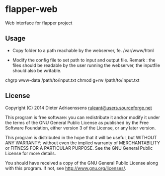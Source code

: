 flapper-web
===========

Web interface for flapper project

Usage
-----

- Copy folder to a path reachable by the webserver, fe. /var/www/html

- Modify the config file to set path to input and output file.
Remark : the files should be readable by the user running the webserver,
the inputfile should also be writable.

chgrp www-data /path/to/input.txt
chmod g+rw /path/to/input.txt

License
-------

Copyright (C) 2014 Dieter Adriaenssens <ruleant@users.sourceforge.net>

This program is free software: you can redistribute it and/or modify
it under the terms of the GNU General Public License as published by
the Free Software Foundation, either version 3 of the License, or
any later version.

This program is distributed in the hope that it will be useful,
but WITHOUT ANY WARRANTY; without even the implied warranty of
MERCHANTABILITY or FITNESS FOR A PARTICULAR PURPOSE.  See the
GNU General Public License for more details.

You should have received a copy of the GNU General Public License
along with this program.  If not, see <http://www.gnu.org/licenses/>.
